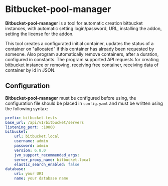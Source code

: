 # Bitbucket-pool-manager

**Bitbucket-pool-manager** is a tool for automatic creation bitbucket instances,
with automatic setting login/password, URL, installing the addon,
setting the license for the addon.

This tool creates a configurated initial container, updates the status of a container
on "allocated" if this container has already been requested by someone.
Also program automatically remove containers, after a duration, configured in constants.
The program supported API requests for creating bitbucket instance or removing,
receiving free container, receiving data of container by id in JSON.

## Configuration

**Bitbucket-pool-manager** must be configured before using, the configuration
file should be placed in `config.yaml` and must be written using the following syntax:

```yaml
prefix: bitbucket-tests
base_url: /api/v1/bitbucket/servers
listening_port: :10000
bitbucket:
    url: bitbucket.local
    username: admin
    password: admin
    version: 6.8.0
    jvm_support_recommended_args:
    server_proxy_name: bitbucket.local
    elastic_search_enabled: false
database:
    uri: your URI
    name: your database name
```